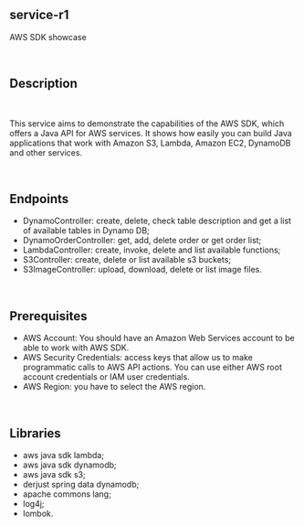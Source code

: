 ## service-r1
AWS SDK showcase

<br/>

## Description

<br/>

This service aims to demonstrate the capabilities of the AWS SDK, which offers a Java API for AWS services.
It shows how easily  you can build Java applications that work with Amazon S3, Lambda, Amazon EC2, DynamoDB and other services.

<br/>

## Endpoints
- DynamoController:  create, delete, check table description and get a list of available tables in Dynamo DB;
- DynamoOrderController: get, add, delete order or get order list;
- LambdaController: create, invoke, delete and list available functions;
- S3Controller: create, delete or list available s3 buckets;
- S3ImageController: upload, download, delete or list image files.

<br/>

## Prerequisites
- AWS Account: You should have an Amazon Web Services account to be able to work with AWS SDK.
- AWS Security Credentials: access keys that allow us to make programmatic calls to AWS API actions. You can use either AWS root account credentials or IAM user credentials.
- AWS Region: you have to select the AWS region.

<br/>

## Libraries
- aws java sdk lambda;
- aws java sdk dynamodb;
- aws java sdk s3;
- derjust spring data dynamodb;
- apache commons lang;
- log4j;
- lombok.